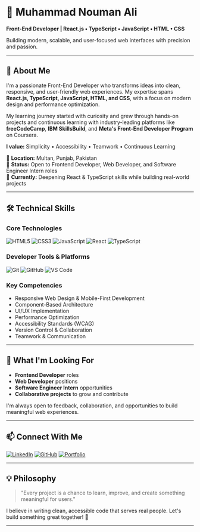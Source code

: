 # 👋 Muhammad Nouman Ali

**Front-End Developer | React.js • TypeScript • JavaScript • HTML • CSS**

Building modern, scalable, and user-focused web interfaces with precision and passion.

---

## 🌟 About Me

I'm a passionate Front-End Developer who transforms ideas into clean, responsive, and user-friendly web experiences. My expertise spans **React.js, TypeScript, JavaScript, HTML, and CSS**, with a focus on modern design and performance optimization.

My learning journey started with curiosity and grew through hands-on projects and continuous learning with industry-leading platforms like **freeCodeCamp**, **IBM SkillsBuild**, and **Meta's Front-End Developer Program** on Coursera.

**I value:** Simplicity • Accessibility • Teamwork • Continuous Learning

📍 **Location:** Multan, Punjab, Pakistan  
💼 **Status:** Open to Frontend Developer, Web Developer, and Software Engineer Intern roles  
🌱 **Currently:** Deepening React & TypeScript skills while building real-world projects

---

## 🛠️ Technical Skills

### Core Technologies
![HTML5](https://img.shields.io/badge/HTML5-E34C26?style=for-the-badge&logo=html5&logoColor=white)
![CSS3](https://img.shields.io/badge/CSS3-1572B6?style=for-the-badge&logo=css3&logoColor=white)
![JavaScript](https://img.shields.io/badge/JavaScript-F7DF1E?style=for-the-badge&logo=javascript&logoColor=black)
![React](https://img.shields.io/badge/React-61DAFB?style=for-the-badge&logo=react&logoColor=black)
![TypeScript](https://img.shields.io/badge/TypeScript-3178C6?style=for-the-badge&logo=typescript&logoColor=white)

### Developer Tools & Platforms
![Git](https://img.shields.io/badge/Git-F05032?style=for-the-badge&logo=git&logoColor=white)
![GitHub](https://img.shields.io/badge/GitHub-181717?style=for-the-badge&logo=github&logoColor=white)
![VS Code](https://img.shields.io/badge/VS%20Code-007ACC?style=for-the-badge&logo=visual-studio-code&logoColor=white)

### Key Competencies
- Responsive Web Design & Mobile-First Development
- Component-Based Architecture
- UI/UX Implementation
- Performance Optimization
- Accessibility Standards (WCAG)
- Version Control & Collaboration
- Teamwork & Communication

---

## 🎯 What I'm Looking For

- **Frontend Developer** roles
- **Web Developer** positions
- **Software Engineer Intern** opportunities
- **Collaborative projects** to grow and contribute

I'm always open to feedback, collaboration, and opportunities to build meaningful web experiences.

---

## 📫 Connect With Me

[![LinkedIn](https://img.shields.io/badge/LinkedIn-0A66C2?style=for-the-badge&logo=linkedin&logoColor=white)](https://linkedin.com/in/muhammadnouman)
[![GitHub](https://img.shields.io/badge/GitHub-181717?style=for-the-badge&logo=github&logoColor=white)](https://github.com/codemuhammadnouman)
[![Portfolio](https://img.shields.io/badge/Portfolio-FF6B6B?style=for-the-badge&logo=globe&logoColor=white)](https://lnkd.in/egmQXMGf)

---

## 💡 Philosophy

> "Every project is a chance to learn, improve, and create something meaningful for users."

I believe in writing clean, accessible code that serves real people. Let's build something great together! 🚀

---
